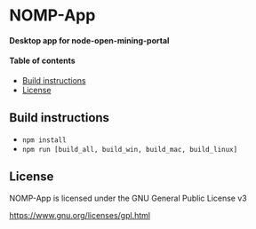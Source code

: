 # NOMP-App
#### Desktop app for node-open-mining-portal

#### Table of contents

* [Build instructions](#build)
* [License](#license)

## Build instructions

* `npm install`
* `npm run [build_all, build_win, build_mac, build_linux]`

## License

NOMP-App is licensed under the GNU General Public License v3

https://www.gnu.org/licenses/gpl.html
